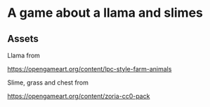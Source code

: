 # A game about a llama and slimes


## Assets

Llama from

https://opengameart.org/content/lpc-style-farm-animals

Slime, grass and chest from

https://opengameart.org/content/zoria-cc0-pack
